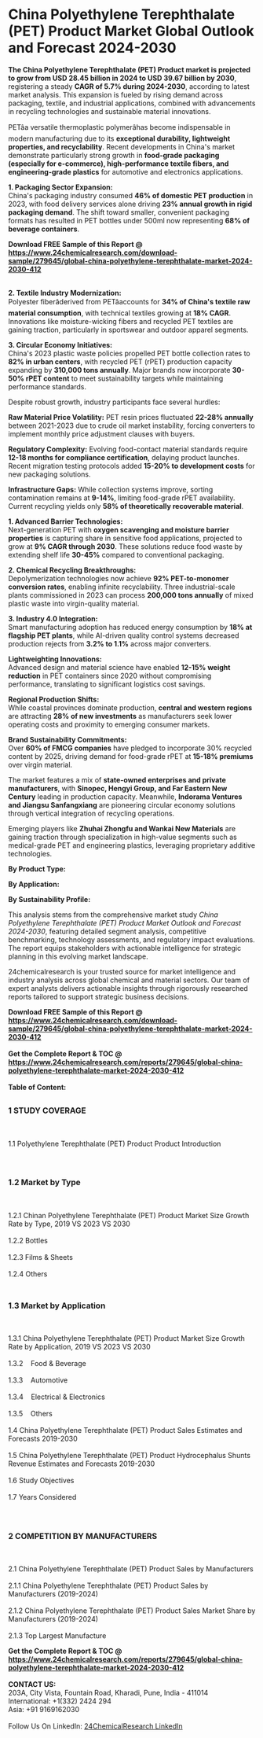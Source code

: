 <h1>China Polyethylene Terephthalate (PET) Product Market Global Outlook and Forecast 2024-2030</h1><p><strong>The China Polyethylene Terephthalate (PET) Product market is projected to grow from USD 28.45 billion in 2024 to USD 39.67 billion by 2030</strong>, registering a steady <strong>CAGR of 5.7% during 2024-2030</strong>, according to latest market analysis. This expansion is fueled by rising demand across packaging, textile, and industrial applications, combined with advancements in recycling technologies and sustainable material innovations.</p><p>PETâa versatile thermoplastic polymerâhas become indispensable in modern manufacturing due to its <strong>exceptional durability, lightweight properties, and recyclability</strong>. Recent developments in China's market demonstrate particularly strong growth in <strong>food-grade packaging (especially for e-commerce), high-performance textile fibers, and engineering-grade plastics</strong> for automotive and electronics applications.</p><p><strong>1. Packaging Sector Expansion:</strong><br>
China's packaging industry consumed <strong>46% of domestic PET production</strong> in 2023, with food delivery services alone driving <strong>23% annual growth in rigid packaging demand</strong>. The shift toward smaller, convenient packaging formats has resulted in PET bottles under 500ml now representing <strong>68% of beverage containers</strong>.</p><div><b>Download FREE Sample of this Report @ 
            <a href="https://www.24chemicalresearch.com/download-sample/279645/global-china-polyethylene-terephthalate-market-2024-2030-412">
            https://www.24chemicalresearch.com/download-sample/279645/global-china-polyethylene-terephthalate-market-2024-2030-412</a></b></div><br><p><strong>2. Textile Industry Modernization:</strong><br>
Polyester fiberâderived from PETâaccounts for <strong>34% of China's textile raw material consumption</strong>, with technical textiles growing at <strong>18% CAGR</strong>. Innovations like moisture-wicking fibers and recycled PET textiles are gaining traction, particularly in sportswear and outdoor apparel segments.</p><p><strong>3. Circular Economy Initiatives:</strong><br>
China's 2023 plastic waste policies propelled PET bottle collection rates to <strong>82% in urban centers</strong>, with recycled PET (rPET) production capacity expanding by <strong>310,000 tons annually</strong>. Major brands now incorporate <strong>30-50% rPET content</strong> to meet sustainability targets while maintaining performance standards.</p><p>Despite robust growth, industry participants face several hurdles:</p><p><strong>Raw Material Price Volatility:</strong> PET resin prices fluctuated <strong>22-28% annually</strong> between 2021-2023 due to crude oil market instability, forcing converters to implement monthly price adjustment clauses with buyers.</p><p><strong>Regulatory Complexity:</strong> Evolving food-contact material standards require <strong>12-18 months for compliance certification</strong>, delaying product launches. Recent migration testing protocols added <strong>15-20% to development costs</strong> for new packaging solutions.</p><p><strong>Infrastructure Gaps:</strong> While collection systems improve, sorting contamination remains at <strong>9-14%</strong>, limiting food-grade rPET availability. Current recycling yields only <strong>58% of theoretically recoverable material</strong>.</p><p><strong>1. Advanced Barrier Technologies:</strong><br>
Next-generation PET with <strong>oxygen scavenging and moisture barrier properties</strong> is capturing share in sensitive food applications, projected to grow at <strong>9% CAGR through 2030</strong>. These solutions reduce food waste by extending shelf life <strong>30-45%</strong> compared to conventional packaging.</p><p><strong>2. Chemical Recycling Breakthroughs:</strong><br>
Depolymerization technologies now achieve <strong>92% PET-to-monomer conversion rates</strong>, enabling infinite recyclability. Three industrial-scale plants commissioned in 2023 can process <strong>200,000 tons annually</strong> of mixed plastic waste into virgin-quality material.</p><p><strong>3. Industry 4.0 Integration:</strong><br>
Smart manufacturing adoption has reduced energy consumption by <strong>18% at flagship PET plants</strong>, while AI-driven quality control systems decreased production rejects from <strong>3.2% to 1.1%</strong> across major converters.</p><p><strong>Lightweighting Innovations:</strong><br>
	Advanced design and material science have enabled <strong>12-15% weight reduction</strong> in PET containers since 2020 without compromising performance, translating to significant logistics cost savings.</p><p><strong>Regional Production Shifts:</strong><br>
	While coastal provinces dominate production, <strong>central and western regions</strong> are attracting <strong>28% of new investments</strong> as manufacturers seek lower operating costs and proximity to emerging consumer markets.</p><p><strong>Brand Sustainability Commitments:</strong><br>
	Over <strong>60% of FMCG companies</strong> have pledged to incorporate 30% recycled content by 2025, driving demand for food-grade rPET at <strong>15-18% premiums</strong> over virgin material.</p><p>The market features a mix of <strong>state-owned enterprises and private manufacturers</strong>, with <strong>Sinopec, Hengyi Group, and Far Eastern New Century</strong> leading in production capacity. Meanwhile, <strong>Indorama Ventures and Jiangsu Sanfangxiang</strong> are pioneering circular economy solutions through vertical integration of recycling operations.</p><p>Emerging players like <strong>Zhuhai Zhongfu and Wankai New Materials</strong> are gaining traction through specialization in high-value segments such as medical-grade PET and engineering plastics, leveraging proprietary additive technologies.</p><p><strong>By Product Type:</strong></p><p><strong>By Application:</strong></p><p><strong>By Sustainability Profile:</strong></p><p>This analysis stems from the comprehensive market study <em>China Polyethylene Terephthalate (PET) Product Market Outlook and Forecast 2024-2030</em>, featuring detailed segment analysis, competitive benchmarking, technology assessments, and regulatory impact evaluations. The report equips stakeholders with actionable intelligence for strategic planning in this evolving market landscape.</p><p>24chemicalresearch is your trusted source for market intelligence and industry analysis across global chemical and material sectors. Our team of expert analysts delivers actionable insights through rigorously researched reports tailored to support strategic business decisions.</p><div><b>Download FREE Sample of this Report @ 
            <a href="https://www.24chemicalresearch.com/download-sample/279645/global-china-polyethylene-terephthalate-market-2024-2030-412">
            https://www.24chemicalresearch.com/download-sample/279645/global-china-polyethylene-terephthalate-market-2024-2030-412</a></b></div><br><div><b>Get the Complete Report & TOC @ 
            <a href="https://www.24chemicalresearch.com/reports/279645/global-china-polyethylene-terephthalate-market-2024-2030-412">
            https://www.24chemicalresearch.com/reports/279645/global-china-polyethylene-terephthalate-market-2024-2030-412</a></b></div><br>
            <b>Table of Content:</b><p><h2><span style="font-size:16px"><strong>1 STUDY COVERAGE</strong></span></h2><br />
<p>1.1 Polyethylene Terephthalate (PET) Product Product Introduction</p><br />
<h2><span style="font-size:16px"><strong>1.2 Market by Type</strong></span></h2><br />
<p>1.2.1 Chinan Polyethylene Terephthalate (PET) Product Market Size Growth Rate by Type, 2019 VS 2023 VS 2030<br /><br />
1.2.2 Bottles&nbsp;&nbsp; &nbsp;<br /><br />
1.2.3 Films & Sheets<br /><br />
1.2.4 Others<br /><br />
<h2><span style="font-size:16px"><strong>1.3 Market by Application</strong></span></h2><br />
<p>1.3.1 China Polyethylene Terephthalate (PET) Product Market Size Growth Rate by Application, 2019 VS 2023 VS 2030<br /><br />
1.3.2&nbsp;&nbsp; &nbsp;Food & Beverage<br /><br />
1.3.3&nbsp;&nbsp; &nbsp;Automotive<br /><br />
1.3.4&nbsp;&nbsp; &nbsp;Electrical & Electronics<br /><br />
1.3.5&nbsp;&nbsp; &nbsp;Others<br /><br />
1.4 China Polyethylene Terephthalate (PET) Product Sales Estimates and Forecasts 2019-2030<br /><br />
1.5 China Polyethylene Terephthalate (PET) Product Hydrocephalus Shunts Revenue Estimates and Forecasts 2019-2030<br /><br />
1.6 Study Objectives<br /><br />
1.7 Years Considered</p><br />
<h2><span style="font-size:16px"><strong>2 COMPETITION BY MANUFACTURERS</strong></span></h2><br />
<p>2.1 China Polyethylene Terephthalate (PET) Product Sales by Manufacturers<br /><br />
2.1.1 China Polyethylene Terephthalate (PET) Product Sales by Manufacturers (2019-2024)<br /><br />
2.1.2 China Polyethylene Terephthalate (PET) Product Sales Market Share by Manufacturers (2019-2024)<br /><br />
2.1.3 Top Largest Manufacture</p><div><b>Get the Complete Report & TOC @ 
            <a href="https://www.24chemicalresearch.com/reports/279645/global-china-polyethylene-terephthalate-market-2024-2030-412">
            https://www.24chemicalresearch.com/reports/279645/global-china-polyethylene-terephthalate-market-2024-2030-412</a></b></div><br><b>CONTACT US:</b><br>
            203A, City Vista, Fountain Road, Kharadi, Pune, India - 411014<br>
            International: +1(332) 2424 294<br>
            Asia: +91 9169162030 <br><br>
            Follow Us On LinkedIn: <a href="https://www.linkedin.com/company/24chemicalresearch/">24ChemicalResearch LinkedIn</a>